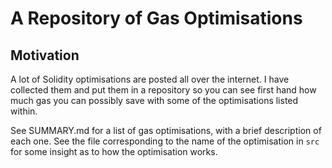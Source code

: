 # A Repository of Gas Optimisations

## Motivation

A lot of Solidity optimisations are posted all over the internet. I have collected them and put them in a repository so you can see first hand how much gas you can possibly save with some of the optimisations listed within.

See SUMMARY.md for a list of gas optimisations, with a brief description of each one. See the file corresponding to the name of the optimisation in `src` for some insight as to how the optimisation works.
